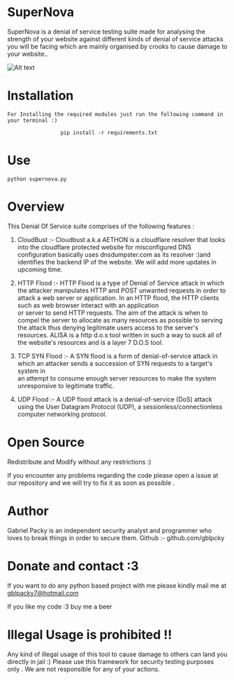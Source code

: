 # SuperNova

SuperNova is a denial of service testing suite made for analysing the strength of your website 
against different kinds of denial of service attacks you will be facing which are mainly 
organised by crooks to cause damage to your website..
  

![Alt text](https://o.aolcdn.com/images/dims?quality=100&image_uri=https%3A%2F%2Fo.aolcdn.com%2Fimages%2Fdims%3Fcrop%3D3865%252C2576%252C0%252C0%26quality%3D85%26format%3Djpg%26resize%3D1600%252C1066%26image_uri%3Dhttp%253A%252F%252Fo.aolcdn.com%252Fhss%252Fstorage%252Fmidas%252F479a6720b376bc22b10b8196811c88a6%252F204371968%252F520970670.jpg%26client%3Da1acac3e1b3290917d92%26signature%3D3e57c073b9179851ca70255656c752a9936e19c6&client=amp-blogside-v2&signature=f3130d2b0ad333d604acfae26567004eb79656f2 "Screenshot")

# Installation
```
For Installing the required modules just run the following command in your terminal :) 

                 pip install -r requirements.txt

```
# Use
```
python supernova.py
```
# Overview 

This Denial Of Service suite comprises of the following features :



1. CloudBust :- Cloudbust a.k.a AETHON is a cloudflare resolver that looks into the cloudflare protected 
                website for misconfigured DNS configuration
                basically uses dnsdumpster.com as its resolver :)and identifies the backend IP of the website.
                We will add more updates in upcoming time.

2. HTTP Flood :- HTTP Flood is a type of Denial of Service attack in which the attacker manipulates HTTP and POST unwanted requests in order
                 to attack a web server or application. 
                 In an HTTP flood, the HTTP clients such as web browser interact with an application  
                 or server to send HTTP requests. The aim of the attack is when to compel the server
                 to allocate as many resources as possible to serving the attack thus denying legitimate users access to the server's resources.
                 ALISA is a http d.o.s tool written in such a way to suck all of the website's resources and is a layer 7 D.O.S tool.

3. TCP SYN Flood :- A SYN flood is a form of denial-of-service attack in which an attacker sends a succession of SYN requests to a target's system in  
                    an attempt to consume enough server resources to make the system unresponsive to legitimate traffic.

4. UDP Flood :- A UDP flood attack is a denial-of-service (DoS) attack using the User Datagram Protocol (UDP), a sessionless/connectionless computer 
                networking protocol. 


# Open Source 

Redistribute and Modify without any restrictions :)

If you encounter any problems regarding the code please open 
a issue at our repository and we will try to fix it as 
soon as possible . 
 

# Author 

Gabriel Packy is an independent security analyst and programmer who loves to break things in order to secure them.
Github :- github.com/gblpcky
 
# Donate and contact :3 

If you want to do any python based project with me please kindly mail me at gblpacky7@hotmail.com

If you like my code :3 buy me a beer 

# Illegal Usage is prohibited !!

Any kind of illegal usage of this tool to cause damage to others can land you directly in jail :)
Please use this framework for security testing purposes only .
We are not responsible for any of your actions.
 
